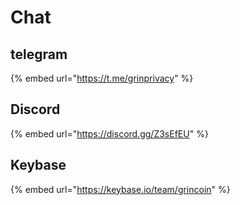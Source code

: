 # Chat

## telegram

{% embed url="https://t.me/grinprivacy" %}

## Discord

{% embed url="https://discord.gg/Z3sEfEU" %}

## Keybase

{% embed url="https://keybase.io/team/grincoin" %}
